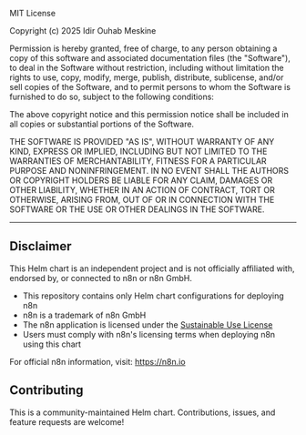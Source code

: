MIT License

Copyright (c) 2025 Idir Ouhab Meskine

Permission is hereby granted, free of charge, to any person obtaining a copy
of this software and associated documentation files (the "Software"), to deal
in the Software without restriction, including without limitation the rights
to use, copy, modify, merge, publish, distribute, sublicense, and/or sell
copies of the Software, and to permit persons to whom the Software is
furnished to do so, subject to the following conditions:

The above copyright notice and this permission notice shall be included in all
copies or substantial portions of the Software.

THE SOFTWARE IS PROVIDED "AS IS", WITHOUT WARRANTY OF ANY KIND, EXPRESS OR
IMPLIED, INCLUDING BUT NOT LIMITED TO THE WARRANTIES OF MERCHANTABILITY,
FITNESS FOR A PARTICULAR PURPOSE AND NONINFRINGEMENT. IN NO EVENT SHALL THE
AUTHORS OR COPYRIGHT HOLDERS BE LIABLE FOR ANY CLAIM, DAMAGES OR OTHER
LIABILITY, WHETHER IN AN ACTION OF CONTRACT, TORT OR OTHERWISE, ARISING FROM,
OUT OF OR IN CONNECTION WITH THE SOFTWARE OR THE USE OR OTHER DEALINGS IN THE
SOFTWARE.

---

## Disclaimer

This Helm chart is an independent project and is not officially affiliated with,
endorsed by, or connected to n8n or n8n GmbH.

- This repository contains only Helm chart configurations for deploying n8n
- n8n is a trademark of n8n GmbH
- The n8n application is licensed under the [Sustainable Use License](https://github.com/n8n-io/n8n/blob/master/LICENSE.md)
- Users must comply with n8n's licensing terms when deploying n8n using this chart

For official n8n information, visit: https://n8n.io

## Contributing

This is a community-maintained Helm chart. Contributions, issues, and feature requests are welcome!
